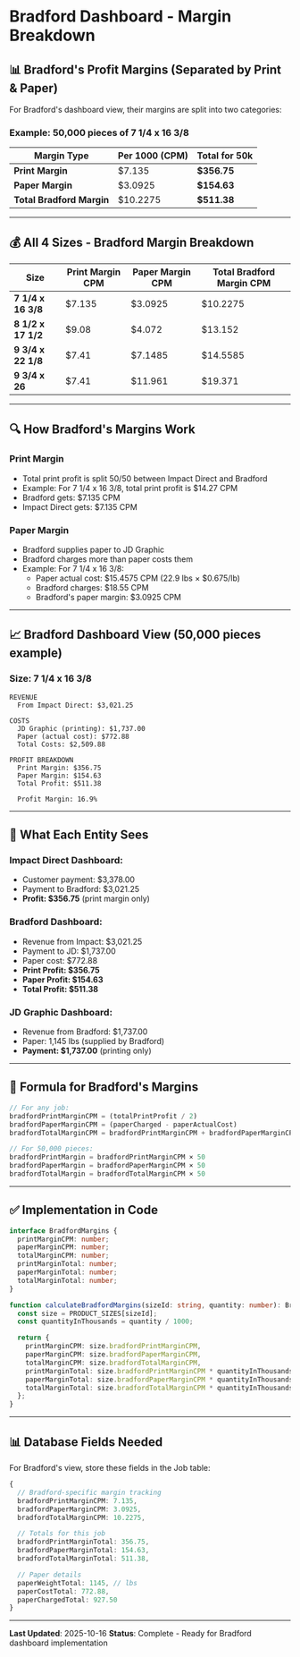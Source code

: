 # Bradford Dashboard - Margin Breakdown

## 📊 Bradford's Profit Margins (Separated by Print & Paper)

For Bradford's dashboard view, their margins are split into two categories:

### Example: 50,000 pieces of 7 1/4 x 16 3/8

| Margin Type | Per 1000 (CPM) | Total for 50k |
|-------------|----------------|---------------|
| **Print Margin** | $7.135 | **$356.75** |
| **Paper Margin** | $3.0925 | **$154.63** |
| **Total Bradford Margin** | $10.2275 | **$511.38** |

---

## 💰 All 4 Sizes - Bradford Margin Breakdown

| Size | Print Margin CPM | Paper Margin CPM | Total Bradford Margin CPM |
|------|------------------|------------------|---------------------------|
| **7 1/4 x 16 3/8** | $7.135 | $3.0925 | $10.2275 |
| **8 1/2 x 17 1/2** | $9.08 | $4.072 | $13.152 |
| **9 3/4 x 22 1/8** | $7.41 | $7.1485 | $14.5585 |
| **9 3/4 x 26** | $7.41 | $11.961 | $19.371 |

---

## 🔍 How Bradford's Margins Work

### Print Margin
- Total print profit is split 50/50 between Impact Direct and Bradford
- Example: For 7 1/4 x 16 3/8, total print profit is $14.27 CPM
- Bradford gets: $7.135 CPM
- Impact Direct gets: $7.135 CPM

### Paper Margin
- Bradford supplies paper to JD Graphic
- Bradford charges more than paper costs them
- Example: For 7 1/4 x 16 3/8:
  - Paper actual cost: $15.4575 CPM (22.9 lbs × $0.675/lb)
  - Bradford charges: $18.55 CPM
  - Bradford's paper margin: $3.0925 CPM

---

## 📈 Bradford Dashboard View (50,000 pieces example)

### Size: 7 1/4 x 16 3/8

```
REVENUE
  From Impact Direct: $3,021.25

COSTS
  JD Graphic (printing): $1,737.00
  Paper (actual cost): $772.88
  Total Costs: $2,509.88

PROFIT BREAKDOWN
  Print Margin: $356.75
  Paper Margin: $154.63
  Total Profit: $511.38

  Profit Margin: 16.9%
```

---

## 🎯 What Each Entity Sees

### Impact Direct Dashboard:
- Customer payment: $3,378.00
- Payment to Bradford: $3,021.25
- **Profit: $356.75** (print margin only)

### Bradford Dashboard:
- Revenue from Impact: $3,021.25
- Payment to JD: $1,737.00
- Paper cost: $772.88
- **Print Profit: $356.75**
- **Paper Profit: $154.63**
- **Total Profit: $511.38**

### JD Graphic Dashboard:
- Revenue from Bradford: $1,737.00
- Paper: 1,145 lbs (supplied by Bradford)
- **Payment: $1,737.00** (printing only)

---

## 🧮 Formula for Bradford's Margins

```typescript
// For any job:
bradfordPrintMarginCPM = (totalPrintProfit / 2)
bradfordPaperMarginCPM = (paperCharged - paperActualCost)
bradfordTotalMarginCPM = bradfordPrintMarginCPM + bradfordPaperMarginCPM

// For 50,000 pieces:
bradfordPrintMargin = bradfordPrintMarginCPM × 50
bradfordPaperMargin = bradfordPaperMarginCPM × 50
bradfordTotalMargin = bradfordTotalMarginCPM × 50
```

---

## ✅ Implementation in Code

```typescript
interface BradfordMargins {
  printMarginCPM: number;
  paperMarginCPM: number;
  totalMarginCPM: number;
  printMarginTotal: number;
  paperMarginTotal: number;
  totalMarginTotal: number;
}

function calculateBradfordMargins(sizeId: string, quantity: number): BradfordMargins {
  const size = PRODUCT_SIZES[sizeId];
  const quantityInThousands = quantity / 1000;

  return {
    printMarginCPM: size.bradfordPrintMarginCPM,
    paperMarginCPM: size.bradfordPaperMarginCPM,
    totalMarginCPM: size.bradfordTotalMarginCPM,
    printMarginTotal: size.bradfordPrintMarginCPM * quantityInThousands,
    paperMarginTotal: size.bradfordPaperMarginCPM * quantityInThousands,
    totalMarginTotal: size.bradfordTotalMarginCPM * quantityInThousands,
  };
}
```

---

## 📊 Database Fields Needed

For Bradford's view, store these fields in the Job table:

```typescript
{
  // Bradford-specific margin tracking
  bradfordPrintMarginCPM: 7.135,
  bradfordPaperMarginCPM: 3.0925,
  bradfordTotalMarginCPM: 10.2275,

  // Totals for this job
  bradfordPrintMarginTotal: 356.75,
  bradfordPaperMarginTotal: 154.63,
  bradfordTotalMarginTotal: 511.38,

  // Paper details
  paperWeightTotal: 1145, // lbs
  paperCostTotal: 772.88,
  paperChargedTotal: 927.50
}
```

---

**Last Updated**: 2025-10-16
**Status**: Complete - Ready for Bradford dashboard implementation
